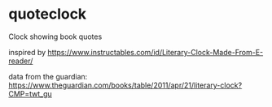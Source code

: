 # quoteclock
Clock showing book quotes 

inspired by https://www.instructables.com/id/Literary-Clock-Made-From-E-reader/

data from the guardian: https://www.theguardian.com/books/table/2011/apr/21/literary-clock?CMP=twt_gu
